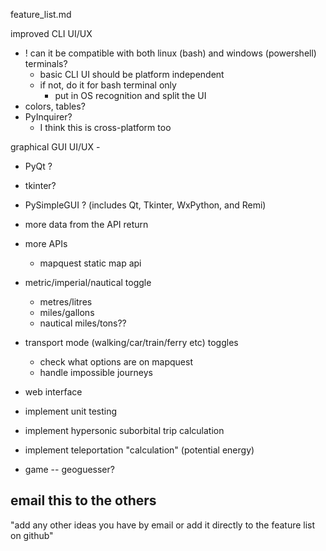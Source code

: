 feature_list.md

improved CLI UI/UX
- ! can it be compatible with both linux (bash) and windows (powershell) terminals?
	- basic CLI UI should be platform independent
	- if not, do it for bash terminal only
		- put in OS recognition and split the UI
- colors, tables?
- PyInquirer?
	- I think this is cross-platform too

graphical GUI UI/UX - 
- PyQt ?
- tkinter?
- PySimpleGUI ? (includes Qt, Tkinter, WxPython, and Remi)



- more data from the API return

- more APIs
	- mapquest static map api


- metric/imperial/nautical toggle
	- metres/litres
	- miles/gallons
	- nautical miles/tons??

- transport mode (walking/car/train/ferry etc) toggles
	- check what options are on mapquest
	- handle impossible journeys

- web interface

- implement unit testing

- implement hypersonic suborbital trip calculation
- implement teleportation "calculation" (potential energy)
 
- game
-- geoguesser?



## email this to the others
"add any other ideas you have by email or add it directly to the feature list on github"
